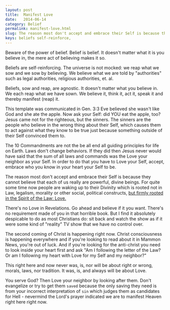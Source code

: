```yaml
---
layout: post
title:  Manifest Love
date:   2014-06-14
category: Belief
permalink: manifest-love.html
slug: The reason most don't accept and embrace their Self is because they cannot believe that each of us really are powerful, divine beings. For quite some time now people are waking up to their Divinity which is rooted not in Law, legalism, morality or other social, political constructs, but firmly rooted in the Spirit of the Law - Love.
keys: beliefs self-reinforce,
---
```

Beware of the power of belief. Belief is belief. It doesn't matter what it is you believe in, the mere act of believing makes it so.

Beliefs are self-reinforcing. The universe is not mocked: we reap what we sow and we sow by believing. We believe what we are told by "authorities" such as legal authorities, religious authorities, et. al.

Beliefs, sow and reap, are agnostic. It doesn't matter what you believe in. We each reap what we have sown. We believe it, think it, act it, speak it and thereby manifest (reap) it.

This template was communicated in Gen. 3:3  Eve believed she wasn't like God and she ate the apple. Now ask your Self: did YOU eat the apple, too? Jesus came not for the righteous, but the sinners. The sinners are the people who believe in the wrong thing about their Self, which causes them to act against what they know to be true just because something outside of their Self convinced them to.

The 10 Commandments are not the be all end all guiding principles for life on Earth. Laws don't change behaviors. If they did then Jesus never would have said that the sum of all laws and commands was the Love your neighbor as your Self. In order to do that you have to Love your Self, accept, embrace who you know in your heart your Self to be.

The reason most don't accept and embrace their Self is because they cannot believe that each of us really are powerful, divine beings. For quite some time now people are waking up to their Divinity which is rooted not in Law, legalism, morality or other social, political constructs, [but firmly rooted in the Spirit of the Law: Love.][leanpub]

There's no Love in Revelations. Go ahead and believe if it you want. There's no requirement made of you in that horrible book. But I find it absolutely despicable to do as most Christians do: sit back and watch the show as if it were some kind of "reality" TV show that we have no control over.

The second coming of Christ is happening right now. Christ consciousness is happening everywhere and if you're looking to read about it in Mammon News, you're out of luck. And if you're looking for the anti-christ you need to look inside your heart first and ask "Am I following the letter of the Law? Or am I following my heart with Love for my Self and my neighbor?"

This right here and now never was, is, nor will be about right or wrong, morals, laws, nor tradition. It was, is, and always will be about Love.

You serve God? Then Love your neighbor by looking after them. Don't evangelize or try to get them `saved` because the only saving they need is from your incorrect interpretation of `sin` which judges them as candidates for Hell - nevermind the Lord's prayer indicated we are to manifest Heaven right here right now.

[leanpub]: https://leanpub.com/fruitsofthespirit